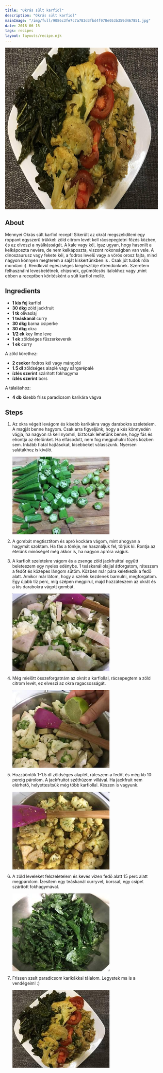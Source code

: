 ```yaml
---
title: "Okrás sült karfiol"
description: "Okrás sült karfiol"
mainImage: "/img/full/9086c3fe7c7a783d3fbd4f970e053b359d467851.jpg"
date: 2018-06-15
tags: recipes
layout: layouts/recipe.njk
---
```

                        
<p align="center"><a href="https://cookpad.com/hu/receptek/5162290-okras-sult-karfiol" rel="Recipe source page"><img width="751" height="532" src="/img/full/9086c3fe7c7a783d3fbd4f970e053b359d467851.jpg"/></a></p>

## About
Mennyei Okrás sült karfiol recept! Sikerült az okrát megszelídíteni egy roppant egyszerű trükkel:  zöld citrom levét kell rácsepegtetni főzés közben, és az elveszi a nyálkásságát.  A kale vagy kél, igaz ugyan, hogy hasonlít a kelkáposzta nevére, de nem kelkáposzta, viszont rokonságban van vele.  A dinoszaurusz vagy fekete kél, a fodros levelű vagy a vörös orosz fajta, mind nagyon könnyen megterem a saját kiskertünkben is . Csak jót tudok róla mondani :). Rendkívül egészséges  kiegészítője étrendünknek. Szeretem felhasználni levesbetétnek, chipsnek, gyümölcsös italokhoz vagy ,mint ebben a receptben körítésként a sült karfiol mellé.

>  

## Ingredients
* **1 kis fej** karfiol
* **30 dkg** zöld jackfruit
* **1 tk** olívaolaj
* **1 teáskanál** curry
* **30 dkg** barna csiperke
* **30 dkg** okra
* **1/2 ek** key lime leve
* **1 ek** zöldséges füszerkeverék
* **1 ek** curry

A zöld körethez:
* **2 csokor** fodros kél vagy mángold
* **1.5 dl** zöldséges alaplé vagy sárgarépalé
* **ízlés szerint** szárított fokhagyma
* **ízlés szerint** bors

A tálaláshoz:
* **4 db** kisebb friss paradicsom karikára vágva

## Steps

1. Az okra végeit levágom és kisebb karikákra vagy darabokra szeletelem. A magját benne hagyom. Csak arra figyeljünk, hogy a kés könnyedén vágja, ha nagyon rá kell nyomni, biztosak lehetünk benne, hogy fás és elrontja az ételünket. Ha elfásodott, nem fog megpuhulni főzés közben sem. Inkább fiatal hajtásokat, kisebbeket válasszunk. Nyersen salátákhoz is kiváló.
 
    <p><img width="320" height="256" align="left" src="/img/full/dc02271daed50410912d9d673f75aadb58069170.jpg"/></p><div style="clear: both"/>

2. A gombát megtisztítom és apró kockára vágom, mint ahogyan a hagymát szoktam. Ha fás a tönkje, ne használjuk fel, törjük ki. Rontja az ételünk minőséget még akkor is, ha nagyon apróra vágjuk.
 
    <div style="clear: both"/>

3. A karfiolt szeletekre vágom és a zsenge zöld jackfruittal együtt beleteszem egy nyeles edénybe. 1 teáskanál olajjal átforgatom, ráteszem a fedőt és közepes lángom sütöm. Közben már pára keletkezik a fedő alatt. Amikor már látom, hogy a szélek kezdenek barnulni, megforgatom. Egy újabb tíz perc, míg szépen megpirul, majd hozzáteszem az okrát és a kis darabokra vágott gombát.
 
    <p><img width="320" height="256" align="left" src="/img/full/ddc560e58e25f96673ba63d41f70a72388079021.jpg"/></p><div style="clear: both"/>

4. Még mielőtt összeforgatnám az okrát a karfiollal, rácsepegtem a zöld citrom levét, ez elveszi az okra ragacsosságát.
 
    <p><img width="320" height="256" align="left" src="/img/full/21559705cd3f0ae7e0cc68ce0cac9df15a4ad9f6.jpg"/></p><div style="clear: both"/>

5. Hozzáöntök 1-1.5 dl zöldséges alaplét, ráteszem a fedőt és még kb 10 percig párolom. A jackfruitot széthúzom villával. Ha jackfruit nem elérhető, helyettesítsük még több karfiollal. Készen is vagyunk.
 
    <p><img width="320" height="256" align="left" src="/img/full/05d3977d09b245c2846e41732a691926883b0a7f.jpg"/></p><div style="clear: both"/>

6. A zöld leveleket felszeletelem és kevés vízen fedő alatt 15 perc alatt megpárolom. Ízesítem egy teáskanál curryvel, borssal, egy csipet szárított fokhagymával.
 
    <p><img width="320" height="256" align="left" src="/img/full/b122bf7c4f8932a3dde3c585144b53aa84381913.jpg"/></p><div style="clear: both"/>

7. Frissen szelt paradicsom karikákkal tálalom. Legyetek ma is a vendégeim! :)
 
    <p><img width="320" height="256" align="left" src="/img/full/e7fee9217016cda96082c40a95a6d972ad87a8d9.jpg"/></p><div style="clear: both"/>

